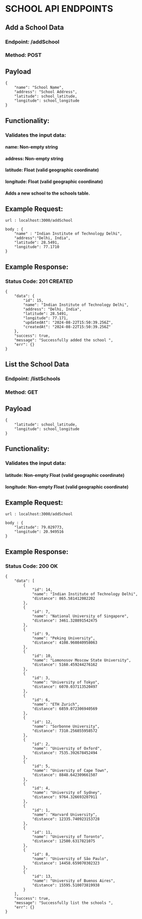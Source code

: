 # SCHOOL API ENDPOINTS

## Add a School Data

### Endpoint: /addSchool
### Method: POST

## Payload
```
{
    "name": "School Name",
    "address": "School Address",
    "latitude": school_latitude,
    "longitude": school_longitude
}
```

## Functionality:

### Validates the input data:
#### name: Non-empty string
#### address: Non-empty string
#### latitude: Float (valid geographic coordinate)
#### longitude: Float (valid geographic coordinate)
#### Adds a new school to the schools table.


## Example Request:
``` 
url : localhost:3000/addSchool

body : {
    "name" : "Indian Institute of Technology Delhi",
    "address":"Delhi, India",
    "latitude": 28.5491,
    "longitude": 77.1710
}
```

## Example Response:

### Status Code: 201 CREATED


```
{
    "data": {
        "id": 15,
        "name": "Indian Institute of Technology Delhi",
        "address": "Delhi, India",
        "latitude": 28.5491,
        "longitude": 77.171,
        "updatedAt": "2024-08-22T15:50:39.256Z",
        "createdAt": "2024-08-22T15:50:39.256Z"
    },
    "success": true,
    "message": "Successfully added the school ",
    "err": {}
}
```

## List the School Data

### Endpoint: /listSchools
### Method: GET

## Payload
```
{
    "latitude": school_latitude,
    "longitude": school_longitude
}
```

## Functionality:

### Validates the input data:

#### latitude: Non-empty Float (valid geographic coordinate)
#### longitude: Non-empty Float (valid geographic coordinate)


## Example Request:
``` 
url : localhost:3000/addSchool

body : {
    "latitude": 79.029773,
    "longitude": 20.949516
}
```

## Example Response:

### Status Code: 200 OK


```
{
    "data": [
        {
            "id": 14,
            "name": "Indian Institute of Technology Delhi",
            "distance": 865.581412082202
        },
        {
            "id": 7,
            "name": "National University of Singapore",
            "distance": 3461.328891542475
        },
        {
            "id": 9,
            "name": "Peking University",
            "distance": 4108.960840958063
        },
        {
            "id": 10,
            "name": "Lomonosov Moscow State University",
            "distance": 5160.459244276162
        },
        {
            "id": 3,
            "name": "University of Tokyo",
            "distance": 6070.037113520497
        },
        {
            "id": 6,
            "name": "ETH Zurich",
            "distance": 6859.072306940569
        },
        {
            "id": 12,
            "name": "Sorbonne University",
            "distance": 7310.256855958572
        },
        {
            "id": 2,
            "name": "University of Oxford",
            "distance": 7535.392678452494
        },
        {
            "id": 5,
            "name": "University of Cape Town",
            "distance": 8848.642309661507
        },
        {
            "id": 4,
            "name": "University of Sydney",
            "distance": 9764.326693207911
        },
        {
            "id": 1,
            "name": "Harvard University",
            "distance": 12335.740923153728
        },
        {
            "id": 11,
            "name": "University of Toronto",
            "distance": 12500.6317821075
        },
        {
            "id": 8,
            "name": "University of São Paulo",
            "distance": 14458.659070302323
        },
        {
            "id": 13,
            "name": "University of Buenos Aires",
            "distance": 15595.510073819938
        }
    ],
    "success": true,
    "message": "Successfully list the schools ",
    "err": {}
}
```


